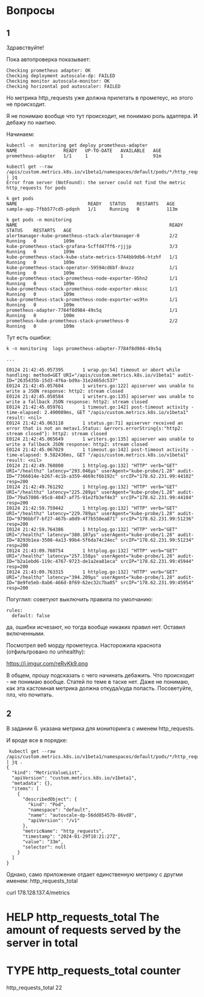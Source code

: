 # Вопросы

## 1

Здравствуйте!

Пока автопроверка показывает:

```
Checking prometheus adapter: OK
Checking deployment autoscale-dp: FAILED
Checking monitor autoscale-monitor: OK
Checking horizontal pod autoscaler: FAILED
```

Но метрика http_requests уже должна прилетать в прометеус, но этого не происходит.


Я не понимаю вообще что тут происходит, не понимаю роль адаптера.
И дебажу по наитию.

Начинаем:


```
kubectl -n  monitoring get deploy prometheus-adapter
NAME                 READY   UP-TO-DATE   AVAILABLE   AGE
prometheus-adapter   1/1     1            1           91m

kubectl get --raw /apis/custom.metrics.k8s.io/v1beta1/namespaces/default/pods/*/http_requests | jq
Error from server (NotFound): the server could not find the metric http_requests for pods
```

```
k get pods
NAME                          READY   STATUS    RESTARTS   AGE
sample-app-7fbb577cd5-pdqnh   1/1     Running   0          113m
```


```
k get pods -n monitoring
NAME                                                        READY   STATUS    RESTARTS   AGE
alertmanager-kube-prometheus-stack-alertmanager-0           2/2     Running   0          109m
kube-prometheus-stack-grafana-5cffd47ff6-rjjjp              3/3     Running   0          109m
kube-prometheus-stack-kube-state-metrics-5744bb9db6-htzhf   1/1     Running   0          109m
kube-prometheus-stack-operator-59594cd6bf-8nxzz             1/1     Running   0          109m
kube-prometheus-stack-prometheus-node-exporter-95hn2        1/1     Running   0          109m
kube-prometheus-stack-prometheus-node-exporter-mkssc        1/1     Running   0          109m
kube-prometheus-stack-prometheus-node-exporter-ws9tn        1/1     Running   0          109m
prometheus-adapter-7784f8d984-49s5q                         1/1     Running   0          100m
prometheus-kube-prometheus-stack-prometheus-0               2/2     Running   0          109m
```

Тут есть ошибки:

```
k -n monitoring  logs prometheus-adapter-7784f8d984-49s5q

...

E0124 21:42:45.057395       1 wrap.go:54] timeout or abort while handling: method=GET URI="/apis/custom.metrics.k8s.io/v1beta1" audit-ID="2635435b-15d3-4f6a-bd9a-31e2465dc537"
E0124 21:42:45.057604       1 writers.go:122] apiserver was unable to write a JSON response: http2: stream closed
E0124 21:42:45.058584       1 writers.go:135] apiserver was unable to write a fallback JSON response: http2: stream closed
E0124 21:42:45.059761       1 timeout.go:142] post-timeout activity - time-elapsed: 2.490089ms, GET "/apis/custom.metrics.k8s.io/v1beta1" result: <nil>
E0124 21:42:45.063118       1 status.go:71] apiserver received an error that is not an metav1.Status: &errors.errorString{s:"http2: stream closed"}: http2: stream closed
E0124 21:42:45.065649       1 writers.go:135] apiserver was unable to write a fallback JSON response: http2: stream closed
E0124 21:42:45.067029       1 timeout.go:142] post-timeout activity - time-elapsed: 9.582436ms, GET "/apis/custom.metrics.k8s.io/v1beta1" result: <nil>
I0124 21:42:49.760800       1 httplog.go:132] "HTTP" verb="GET" URI="/healthz" latency="293.046µs" userAgent="kube-probe/1.28" audit-ID="7366014e-b267-4c1b-a359-4669cf6b192c" srcIP="178.62.231.99:44102" resp=200
I0124 21:42:49.761292       1 httplog.go:132] "HTTP" verb="GET" URI="/healthz" latency="225.289µs" userAgent="kube-probe/1.28" audit-ID="79a57806-95c8-4047-af75-91e2fb3ef4e3" srcIP="178.62.231.99:44104" resp=200
I0124 21:42:59.759442       1 httplog.go:132] "HTTP" verb="GET" URI="/healthz" latency="229.789µs" userAgent="kube-probe/1.28" audit-ID="9796bbf7-bf27-467b-a0d9-4f7b550ea871" srcIP="178.62.231.99:51236" resp=200
I0124 21:42:59.764386       1 httplog.go:132] "HTTP" verb="GET" URI="/healthz" latency="380.107µs" userAgent="kube-probe/1.28" audit-ID="8293b1ea-3508-4a13-99b4-5f6da74c24ec" srcIP="178.62.231.99:51234" resp=200
I0124 21:43:09.760754       1 httplog.go:132] "HTTP" verb="GET" URI="/healthz" latency="257.158µs" userAgent="kube-probe/1.28" audit-ID="b2a1ebd6-119c-4767-9723-de1a2ea81eca" srcIP="178.62.231.99:45944" resp=200
I0124 21:43:09.763315       1 httplog.go:132] "HTTP" verb="GET" URI="/healthz" latency="394.209µs" userAgent="kube-probe/1.28" audit-ID="8e9fe5eb-8ab6-466d-8f69-62ec32c7ba05" srcIP="178.62.231.99:45954" resp=200

```

Погуглил: советуют выключить правила по умолчанию:

```
rules:
  default: false
```

да, ошибки исчезают, но тогда вообще никаких правил нет. Оставил включенными.

Посмотрел веб морду прометеуса. Насторожила краснота (отфильтровано по unhealthy):

https://i.imgur.com/reRvKk9.png

В общем, прошу подсказать с чего начинать дебажить.
Что происходит - не понимаю вообще. Статей по теме в таске нет.
Даже не понимаю, как эта кастомная метрика должна откуда/куда попасть.
Посоветуйте, плз, что почитать.

## 2

В задании 6. указана метрика для мониторинга с именем http_requests. 

И вроде все в порядке:

```
 kubectl get --raw /apis/custom.metrics.k8s.io/v1beta1/namespaces/default/pods/*/http_requests | jq .
{
  "kind": "MetricValueList",
  "apiVersion": "custom.metrics.k8s.io/v1beta1",
  "metadata": {},
  "items": [
    {
      "describedObject": {
        "kind": "Pod",
        "namespace": "default",
        "name": "autoscale-dp-56dd85457b-86vd8",
        "apiVersion": "/v1"
      },
      "metricName": "http_requests",
      "timestamp": "2024-01-29T18:21:27Z",
      "value": "33m",
      "selector": null
    }
  ]
}
```

Однако, само приложение отдает единственную метрику с другми именем: http_requests_total

curl 178.128.137.4/metrics
# HELP http_requests_total The amount of requests served by the server in total
# TYPE http_requests_total counter
http_requests_total 22
